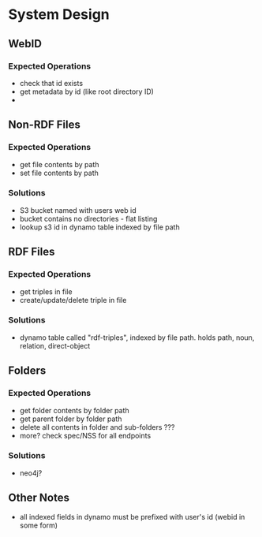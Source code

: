 # System Design 

## WebID

### Expected Operations
- check that id exists
- get metadata by id (like root directory ID)
- 

## Non-RDF Files

### Expected Operations
- get file contents by path
- set file contents by path

### Solutions
- S3 bucket named with users web id
- bucket contains no directories - flat listing
- lookup s3 id in dynamo table indexed by file path

## RDF Files

### Expected Operations
- get triples in file 
- create/update/delete triple in file

### Solutions
- dynamo table called "rdf-triples", indexed by file path. holds path, noun, relation, direct-object

## Folders

### Expected Operations
- get folder contents by folder path 
- get parent folder by folder path
- delete all contents in folder and sub-folders ???
- more? check spec/NSS for all endpoints

### Solutions
- neo4j?

## Other Notes
- all indexed fields in dynamo must be prefixed with user's id (webid in some form)
